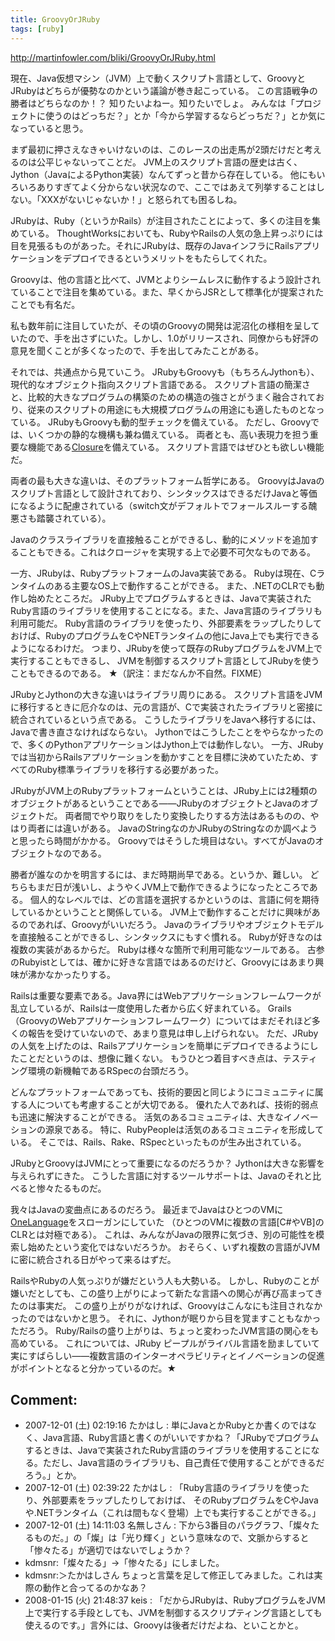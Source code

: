 ```yaml
---
title: GroovyOrJRuby
tags: [ruby]
---
```


http://martinfowler.com/bliki/GroovyOrJRuby.html





現在、Java仮想マシン（JVM）上で動くスクリプト言語として、GroovyとJRubyはどちらが優勢なのかという議論が巻き起こっている。
この言語戦争の勝者はどちらなのか！？
知りたいよねー。知りたいでしょ。
みんなは「プロジェクトに使うのはどっちだ？」とか「今から学習するならどっちだ？」とか気になっていると思う。



まず最初に押さえなきゃいけないのは、このレースの出走馬が2頭だけだと考えるのは公平じゃないってことだ。
JVM上のスクリプト言語の歴史は古く、Jython（JavaによるPython実装）なんてずっと昔から存在している。
他にもいろいろありすぎてよく分からない状況なので、ここではあえて列挙することはしない。「XXXがないじゃないか！」と怒られても困るしね。



JRubyは、Ruby（というかRails）が注目されたことによって、多くの注目を集めている。
ThoughtWorksにおいても、RubyやRailsの人気の急上昇っぷりには目を見張るものがあった。それにJRubyは、既存のJavaインフラにRailsアプリケーションをデプロイできるというメリットをもたらしてくれた。



Groovyは、他の言語と比べて、JVMとよりシームレスに動作するよう設計されていることで注目を集めている。また、早くからJSRとして標準化が提案されたことでも有名だ。



私も数年前に注目していたが、その頃のGroovyの開発は泥沼化の様相を呈していたので、手を出さずにいた。しかし、1.0がリリースされ、同僚からも好評の意見を聞くことが多くなったので、手を出してみたことがある。



それでは、共通点から見ていこう。
JRubyもGroovyも（もちろんJythonも）、現代的なオブジェクト指向スクリプト言語である。
スクリプト言語の簡潔さと、比較的大きなプログラムの構築のための構造の強さとがうまく融合されており、従来のスクリプトの用途にも大規模プログラムの用途にも適したものとなっている。
JRubyもGroovyも動的型チェックを備えている。
ただし、Groovyでは、いくつかの静的な機構も兼ね備えている。
両者とも、高い表現力を担う重要な機能である[Closure](/Closure)を備えている。
スクリプト言語ではぜひとも欲しい機能だ。



両者の最も大きな違いは、そのプラットフォーム哲学にある。
GroovyはJavaのスクリプト言語として設計されており、シンタックスはできるだけJavaと等価になるように配慮されている（switch文がデフォルトでフォールスルーする醜悪さも踏襲されている）。

Javaのクラスライブラリを直接触ることができるし、動的にメソッドを追加することもできる。これはクロージャを実現する上で必要不可欠なものである。



一方、JRubyは、RubyプラットフォームのJava実装である。
Rubyは現在、Cランタイムのある主要なOS上で動作することができる。
また、.NETのCLRでも動作し始めたところだ。
JRuby上でプログラムするときは、Javaで実装されたRuby言語のライブラリを使用することになる。また、Java言語のライブラリも利用可能だ。
Ruby言語のライブラリを使ったり、外部要素をラップしたりしておけば、RubyのプログラムをCやNETランタイムの他にJava上でも実行できるようになるわけだ。
つまり、JRubyを使って既存のRubyプログラムをJVM上で実行することもできるし、
JVMを制御するスクリプト言語としてJRubyを使うこともできるのである。
★（訳注：まだなんか不自然。FIXME）



JRubyとJythonの大きな違いはライブラリ周りにある。
スクリプト言語をJVMに移行するときに厄介なのは、元の言語が、Cで実装されたライブラリと密接に統合されているという点である。
こうしたライブラリをJavaへ移行するには、Javaで書き直さなければならない。
Jythonではこうしたことをやらなかったので、多くのPythonアプリケーションはJython上では動作しない。
一方、JRubyでは当初からRailsアプリケーションを動かすことを目標に決めていたため、すべてのRuby標準ライブラリを移行する必要があった。



JRubyがJVM上のRubyプラットフォームということは、JRuby上には2種類のオブジェクトがあるということである——JRubyのオブジェクトとJavaのオブジェクトだ。
両者間でやり取りをしたり変換したりする方法はあるものの、やはり両者には違いがある。
JavaのStringなのかJRubyのStringなのか調べようと思ったら時間がかかる。
Groovyではそうした境目はない。すべてがJavaのオブジェクトなのである。



勝者が誰なのかを明言するには、まだ時期尚早である。というか、難しい。
どちらもまだ日が浅いし、ようやくJVM上で動作できるようになったところである。
個人的なレベルでは、どの言語を選択するかというのは、言語に何を期待しているかということと関係している。
JVM上で動作することだけに興味があるのであれば、Groovyがいいだろう。
Javaのライブラリやオブジェクトモデルを直接触ることができるし、シンタックスにもすぐ慣れる。
Rubyが好きなのは複数の実装があるからだ。
Rubyは様々な箇所で利用可能なツールである。
古参のRubyistとしては、確かに好きな言語ではあるのだけど、Groovyにはあまり興味が沸かなかったりする。



Railsは重要な要素である。Java界にはWebアプリケーションフレームワークが乱立しているが、Railsは一度使用した者から広く好まれている。
Grails（GroovyのWebアプリケーションフレームワーク）についてはまだそれほど多くの報告を受けていないので、あまり意見は申し上げられない。
ただ、JRubyの人気を上げたのは、Railsアプリケーションを簡単にデプロイできるようにしたことだというのは、想像に難くない。
もうひとつ着目すべき点は、テスティング環境の新機軸であるRSpecの台頭だろう。



どんなプラットフォームであっても、技術的要因と同じようにコミュニティに属する人についても考慮することが大切である。
優れた人であれば、技術的弱点も迅速に解決することができる。
活気のあるコミュニティは、大きなイノベーションの源泉である。
特に、RubyPeopleは活気のあるコミュニティを形成している。
そこでは、Rails、Rake、RSpecといったものが生み出されている。



JRubyとGroovyはJVMにとって重要になるのだろうか？
Jythonは大きな影響を与えられずにきた。
こうした言語に対するツールサポートは、Javaのそれと比べると惨々たるものだ。



我々はJavaの変曲点にあるのだろう。
最近までJavaはひとつのVMに[OneLanguage](/OneLanguage)をスローガンにしていた
（ひとつのVMに複数の言語[C#やVB]のCLRとは対極である）。
これは、みんながJavaの限界に気づき、別の可能性を模索し始めたという変化ではないだろうか。
おそらく、いずれ複数の言語がJVMに密に統合される日がやって来るはずだ。



RailsやRubyの人気っぷりが嫌だという人も大勢いる。
しかし、Rubyのことが嫌いだとしても、この盛り上がりによって新たな言語への関心が再び高まってきたのは事実だ。
この盛り上がりがなければ、Groovyはこんなにも注目されなかったのではないかと思う。
それに、Jythonが眠りから目を覚ますこともなかっただろう。
Ruby/Railsの盛り上がりは、ちょっと変わったJVM言語の関心をも高めている。
これについては、JRuby ピープルがライバル言語を励ましていて実にすばらしい——複数言語のインターオペラビリティとイノベーションの促進がポイントとなると分かっているのだ。★

## Comment:

* 2007-12-01 (土) 02:19:16 たかはし : 単にJavaとかRubyとか書くのではなく、Java言語、Ruby言語と書くのがいいですかね？「JRubyでプログラムするときは、Javaで実装されたRuby言語のライブラリを使用することになる。ただし、Java言語のライブラリも、自己責任で使用することができるだろう。」とか。
* 2007-12-01 (土) 02:39:22 たかはし : 「Ruby言語のライブラリを使ったり、外部要素をラップしたりしておけば、 そのRubyプログラムをCやJavaや.NETランタイム（これは間もなく登場）上でも実行することができる。」
* 2007-12-01 (土) 14:11:03 名無しさん : 下から3番目のパラグラフ、「燦々たるものだ。」の「燦」は「光り輝く」という意味なので、文脈からすると「惨々たる」が適切ではないでしょうか？
* kdmsnr:「燦々たる」→「惨々たる」にしました。
* kdmsnr:＞たかはしさん ちょっと言葉を足して修正してみました。これは実際の動作と合ってるのかなあ？
* 2008-01-15 (火) 21:48:37 keis : 「だからJRubyは、RubyプログラムをJVM上で実行する手段としても、JVMを制御するスクリプティング言語としても使えるのです。」言外には、Groovyは後者だけだよね、といことかと。

